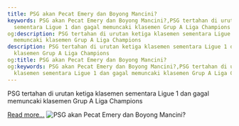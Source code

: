 ```yaml
---
title: PSG akan Pecat Emery dan Boyong Mancini?
keywords: PSG akan Pecat Emery dan Boyong Mancini?,PSG tertahan di urutan ketiga klasemen
  sementara Ligue 1 dan gagal memuncaki klasemen Grup A Liga Champions
og:description: PSG tertahan di urutan ketiga klasemen sementara Ligue 1 dan gagal
  memuncaki klasemen Grup A Liga Champions
description: PSG tertahan di urutan ketiga klasemen sementara Ligue 1 dan gagal memuncaki
  klasemen Grup A Liga Champions
og:title: PSG akan Pecat Emery dan Boyong Mancini?
og:keywords: PSG akan Pecat Emery dan Boyong Mancini?,PSG tertahan di urutan ketiga
  klasemen sementara Ligue 1 dan gagal memuncaki klasemen Grup A Liga Champions
---
```


PSG tertahan di urutan ketiga klasemen sementara Ligue 1 dan gagal memuncaki klasemen Grup A Liga Champions

[Read more...](https://www.sportourism.id/post/5942/psg-akan-pecat-emery-dan-boyong-mancini "PSG akan Pecat Emery dan Boyong Mancini?")
![PSG akan Pecat Emery dan Boyong Mancini?](https://services.sportourism.id/fileload/mancini-630x354jpeg-sOtX.jpeg "PSG akan Pecat Emery dan Boyong Mancini?")